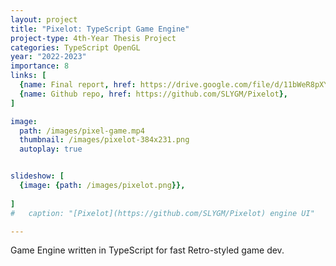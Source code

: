 ```yaml
---
layout: project
title: "Pixelot: TypeScript Game Engine"
project-type: 4th-Year Thesis Project
categories: TypeScript OpenGL
year: "2022-2023"
importance: 8
links: [
  {name: Final report, href: https://drive.google.com/file/d/11bWeR8pXYiaArYFmVs9jJsICFRe8uLjJ/view},
  {name: Github repo, href: https://github.com/SLYGM/Pixelot},
]

image:
  path: /images/pixel-game.mp4
  thumbnail: /images/pixelot-384x231.png
  autoplay: true


slideshow: [
  {image: {path: /images/pixelot.png}},
  
]
#   caption: "[Pixelot](https://github.com/SLYGM/Pixelot) engine UI"

---
```


Game Engine written in TypeScript for fast Retro-styled game dev.<br>

